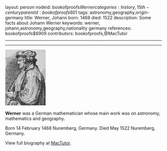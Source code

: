 layout: person
nodeid: bookofproofs$Werner
categories: history,15th-century
parentid: bookofproofs$601
tags: astronomy,geography,origin-germany
title: Werner, Johann
born: 1468
died: 1522
description: Some facts about Johann Werner
keywords: werner, johann,astronomy,geography,nationality germany
references: bookofproofs$6909
contributors: bookofproofs,@MacTutor

---


---

![Werner.jpg](https://github.com/bookofproofs/bookofproofs.github.io/blob/main/_sources/_assets/images/portraits/Werner.jpg?raw=true)

**Werner** was a German mathematician whose main work was on astronomy, mathematics and geography.

Born 14 February 1468 Nuremberg, Germany. Died May 1522 Nuremberg, Germany.


View full biography at [MacTutor](https://mathshistory.st-andrews.ac.uk/Biographies/Werner/).